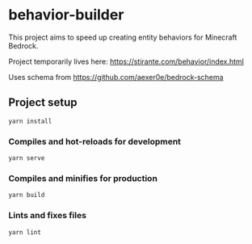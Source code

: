 # behavior-builder

This project aims to speed up creating entity behaviors for Minecraft Bedrock.

Project temporarily lives here: https://stirante.com/behavior/index.html

Uses schema from https://github.com/aexer0e/bedrock-schema

## Project setup
```
yarn install
```

### Compiles and hot-reloads for development
```
yarn serve
```

### Compiles and minifies for production
```
yarn build
```

### Lints and fixes files
```
yarn lint
```